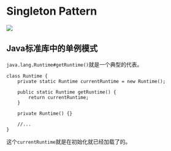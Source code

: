 # Singleton Pattern
![](http://ojoba1c98.bkt.clouddn.com/img/design-pattern-creational/singleton.png)


## Java标准库中的单例模式
`java.lang.Runtime#getRuntime()`就是一个典型的代表。
```
class Runtime {
	private static Runtime currentRuntime = new Runtime();
 
	public static Runtime getRuntime() {
		return currentRuntime;
	}
 
	private Runtime() {}
 
	//... 
}
```
这个`currentRuntime`就是在初始化就已经加载了的。
